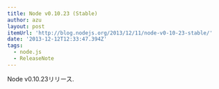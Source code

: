 ```yaml
---
title: Node v0.10.23 (Stable)
author: azu
layout: post
itemUrl: 'http://blog.nodejs.org/2013/12/11/node-v0-10-23-stable/'
date: '2013-12-12T12:33:47.394Z'
tags:
  - node.js
  - ReleaseNote
---
```

Node v0.10.23リリース.

